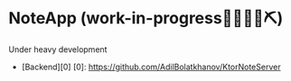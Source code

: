 # NoteApp (work-in-progress👷🔧️👷‍♀️⛏)
Under heavy development
* [Backend][0]
[0]: https://github.com/AdilBolatkhanov/KtorNoteServer
